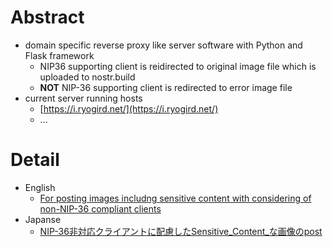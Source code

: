 # Abstract
- domain specific reverse proxy like server software with Python and Flask framework
  - NIP36 supporting client is reidirected to original image file which is uploaded to nostr.build
  - **NOT** NIP-36 supporting client is redirected to error image file
- current server running hosts
  - [https://i.ryogird.net/](https://i.ryogird.net/)
  - ...

# Detail
- English
  - [For posting images includng sensitive content with considering of non-NIP-36 compliant clients](https://gist.github.com/ryogrid/d37e2b0d12454261057ca13e886b76fc)
- Japanse
  - [NIP-36非対応クライアントに配慮したSensitive_Content_な画像のpost](https://scrapbox.io/nostr/NIP-36%E9%9D%9E%E5%AF%BE%E5%BF%9C%E3%82%AF%E3%83%A9%E3%82%A4%E3%82%A2%E3%83%B3%E3%83%88%E3%81%AB%E9%85%8D%E6%85%AE%E3%81%97%E3%81%9FSensitive_Content_%E3%81%AA%E7%94%BB%E5%83%8F%E3%81%AEpost)
